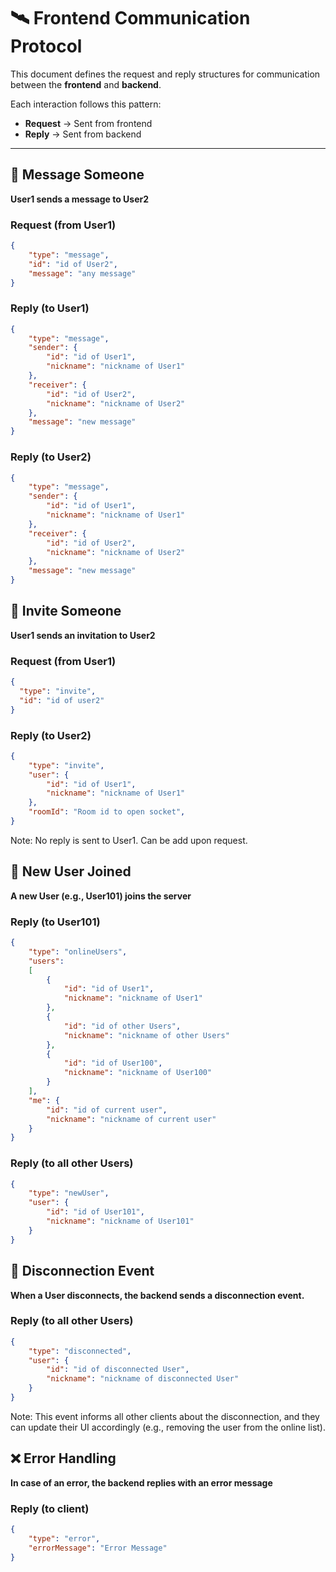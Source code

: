# 🛰️ Frontend Communication Protocol

This document defines the request and reply structures for communication between the **frontend** and **backend**.

Each interaction follows this pattern:

- **Request** → Sent from frontend
- **Reply** → Sent from backend

---

## 📩 Message Someone

**User1 sends a message to User2**

### Request (from User1)
```json
{
    "type": "message",
    "id": "id of User2",
    "message": "any message"
}
```

### Reply (to User1)
```json
{
    "type": "message",
    "sender": {
        "id": "id of User1",
        "nickname": "nickname of User1"
    },
    "receiver": {
        "id": "id of User2",
        "nickname": "nickname of User2"
    },
    "message": "new message"
}
```
### Reply (to User2)
```json
{
    "type": "message",
    "sender": {
        "id": "id of User1",
        "nickname": "nickname of User1"
    },
    "receiver": {
        "id": "id of User2",
        "nickname": "nickname of User2"
    },
    "message": "new message"
}
```

## 📨 Invite Someone

**User1 sends an invitation to User2**

### Request (from User1)
```json
{
  "type": "invite",
  "id": "id of user2"
}
```

### Reply (to User2)
``` json
{
    "type": "invite",
    "user": {
        "id": "id of User1",
        "nickname": "nickname of User1"
    },
    "roomId": "Room id to open socket",
}
```
Note: No reply is sent to User1. Can be add upon request.

## 👤 New User Joined

**A new User (e.g., User101) joins the server**

### Reply (to User101)
```json
{
    "type": "onlineUsers",
    "users": 
	[
        {
            "id": "id of User1",
            "nickname": "nickname of User1"
        },
        {
            "id": "id of other Users",
            "nickname": "nickname of other Users"
        },
        {
            "id": "id of User100",
            "nickname": "nickname of User100"
        }
    ],
    "me": {
        "id": "id of current user",
        "nickname": "nickname of current user"
    }
}
```
### Reply (to all other Users)
``` json
{
    "type": "newUser",
    "user": {
        "id": "id of User101",
        "nickname": "nickname of User101"
    }
}
```

## 🔌 Disconnection Event

**When a User disconnects, the backend sends a disconnection event.**

### Reply (to all other Users)
```json
{
    "type": "disconnected",
    "user": {
        "id": "id of disconnected User",
        "nickname": "nickname of disconnected User"
    }
}
```
Note: This event informs all other clients about the disconnection, and they can update their UI accordingly (e.g., removing the user from the online list).

## ❌ Error Handling

**In case of an error, the backend replies with an error message**

### Reply (to client)
```json
{
    "type": "error",
    "errorMessage": "Error Message"
}
``` 


